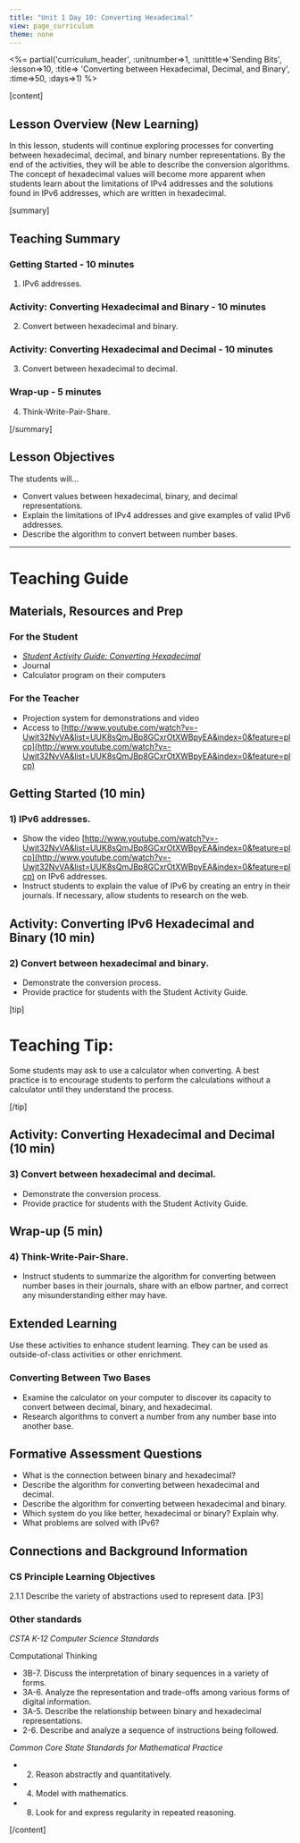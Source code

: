 ```yaml
---
title: "Unit 1 Day 10: Converting Hexadecimal"
view: page_curriculum
theme: none
---
```


<%= partial('curriculum_header', :unitnumber=>1, :unittitle=>'Sending Bits', :lesson=>10, :title=> 'Converting between Hexadecimal, Decimal, and Binary', :time=>50, :days=>1) %>


[content]

## Lesson Overview (New Learning)
In this lesson, students will continue exploring processes for converting between hexadecimal, decimal, and binary number representations. By the end of the activities, they will be able to describe the conversion algorithms. The concept of hexadecimal values will become more apparent when students learn about the limitations of IPv4 addresses and the solutions found in IPv6 addresses, which are written in hexadecimal. 

[summary]

## Teaching Summary
### **Getting Started** - 10 minutes
1) IPv6 addresses. 

### **Activity: Converting Hexadecimal and Binary** - 10  minutes  
2) Convert between hexadecimal and binary.   

### **Activity: Converting Hexadecimal and Decimal** - 10  minutes 
3) Convert between hexadecimal to decimal.  

### **Wrap-up** - 5  minutes 
4) Think-Write-Pair-Share.

[/summary]

## Lesson Objectives 
The students will... 

- Convert values between hexadecimal, binary, and decimal representations.
- Explain the limitations of IPv4 addresses and give examples of valid IPv6 addresses.
- Describe the algorithm to convert between number bases. 


*********************


# Teaching Guide
## Materials, Resources and Prep
### For the Student
- [*Student Activity Guide: Converting Hexadecimal*](resources/U1_L10_Student_Practice_Exercises.pdf)
- Journal
- Calculator program on their computers


### For the Teacher
- Projection system for demonstrations and video
- Access to [http://www.youtube.com/watch?v=-Uwjt32NvVA&list=UUK8sQmJBp8GCxrOtXWBpyEA&index=0&feature=plcp](http://www.youtube.com/watch?v=-Uwjt32NvVA&list=UUK8sQmJBp8GCxrOtXWBpyEA&index=0&feature=plcp)
  
## **Getting Started** (10 min)
### 1) IPv6 addresses.
- Show the video [http://www.youtube.com/watch?v=-Uwjt32NvVA&list=UUK8sQmJBp8GCxrOtXWBpyEA&index=0&feature=plcp](http://www.youtube.com/watch?v=-Uwjt32NvVA&list=UUK8sQmJBp8GCxrOtXWBpyEA&index=0&feature=plcp) on IPv6 addresses. 
- Instruct students to explain the value of IPv6 by creating an entry in their journals. If necessary, allow students to research on the web.  

## **Activity: Converting IPv6 Hexadecimal and Binary** (10  min)  
### 2) Convert between hexadecimal and binary.  
-  Demonstrate the conversion process. 
-  Provide practice for students with the Student Activity Guide. 

[tip]

# Teaching Tip: 

Some students may ask to use a calculator when converting. A best practice is to encourage students to perform the calculations without a calculator until they understand the process.

[/tip]

## **Activity: Converting Hexadecimal and Decimal** (10 min) 

### 3) Convert between hexadecimal and decimal. 
-  Demonstrate the conversion process. 
-  Provide practice for students with the Student Activity Guide. 
 


## **Wrap-up** (5 min) 
### 4) Think-Write-Pair-Share.
- Instruct students to summarize the algorithm for converting between number bases in their journals, share with an elbow partner, and correct any misunderstanding either may have.


## Extended Learning 
Use these activities to enhance student learning. They can be used as outside-of-class activities or other enrichment.

### Converting Between Two Bases
- Examine the calculator on your computer to discover its capacity to convert between decimal, binary, and hexadecimal.
- Research algorithms to convert a number from any number base into another base. 


## Formative Assessment Questions
- What is the connection between binary and hexadecimal?  
- Describe the algorithm for converting between hexadecimal and decimal.
- Describe the algorithm for converting between hexadecimal and binary.
- Which system do you like better, hexadecimal or binary? Explain why. 
- What problems are solved with IPv6?

## Connections and Background Information
### CS Principle Learning Objectives
2.1.1 Describe the variety of abstractions used to represent data. [P3]	


### Other standards 

*CSTA K-12 Computer Science Standards*

Computational Thinking

- 3B-7. Discuss the interpretation of binary sequences in a variety of forms.
- 3A-6. Analyze the representation and trade-offs among various forms of digital information.
- 3A-5. Describe the relationship between binary and hexadecimal representations.
- 2-6. Describe and analyze a sequence of instructions being followed.

*Common Core State Standards for Mathematical Practice* 

- 2. Reason abstractly and quantitatively.
- 4. Model with mathematics.
- 8. Look for and express regularity in repeated reasoning.

[/content]
